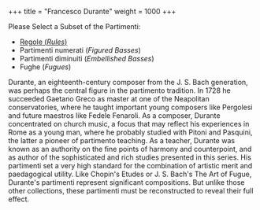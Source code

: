 +++
title = "Francesco Durante"
weight = 1000
+++

Please Select a Subset of the Partimenti:

- [Regole (_Rules_)](http://localhost:1313/durante/regole/)
- Partimenti numerati (_Figured Basses_)
- Partimenti diminuiti (_Embellished Basses_)
- Fughe (_Fugues_)

Durante, an eighteenth-century composer from the J. S. Bach generation, was perhaps the central figure in the partimento tradition. In 1728 he succeeded Gaetano Greco as master at one of the Neapolitan conservatories, where he taught important young composers like Pergolesi and future maestros like Fedele Fenaroli. As a composer, Durante concentrated on church music, a focus that may reflect his experiences in Rome as a young man, where he probably studied with Pitoni and Pasquini, the latter a pioneer of partimento teaching. As a teacher, Durante was known as an authority on the fine points of harmony and counterpoint, and as author of the sophisticated and rich studies presented in this series. His partimenti set a very high standard for the combination of artistic merit and paedagogical utility. Like Chopin's Etudes or J. S. Bach's The Art of Fugue, Durante's partimenti represent significant compositions. But unlike those other collections, these partimenti must be reconstructed to reveal their full effect.

